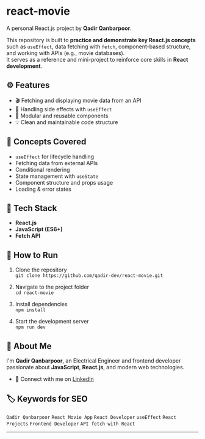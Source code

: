 # react-movie

A personal React.js project by **Qadir Qanbarpoor**.

This repository is built to **practice and demonstrate key React.js concepts** such as `useEffect`, data fetching with `fetch`, component-based structure, and working with APIs (e.g., movie databases).  
It serves as a reference and mini-project to reinforce core skills in **React development**.

## ⚙️ Features

- 🎬 Fetching and displaying movie data from an API
- 🔄 Handling side effects with `useEffect`
- 🧱 Modular and reusable components
- 💡 Clean and maintainable code structure

## 🧠 Concepts Covered

- `useEffect` for lifecycle handling
- Fetching data from external APIs
- Conditional rendering
- State management with `useState`
- Component structure and props usage
- Loading & error states

## 🔧 Tech Stack

- **React.js**
- **JavaScript (ES6+)**
- **Fetch API**

## 🚀 How to Run

1. Clone the repository  
   `git clone https://github.com/qadir-dev/react-movie.git`

2. Navigate to the project folder  
   `cd react-movie`

3. Install dependencies  
   `npm install`

4. Start the development server  
   `npm run dev`

## 📌 About Me

I'm **Qadir Qanbarpoor**, an Electrical Engineer and frontend developer passionate about **JavaScript**, **React.js**, and modern web technologies.

- 💼 Connect with me on [LinkedIn](https://www.linkedin.com/in/qadir-qanbarpoor)

## 🏷️ Keywords for SEO

`Qadir Qanbarpoor` `React Movie App` `React Developer` `useEffect` `React Projects` `Frontend Developer` `API fetch with React`

---
